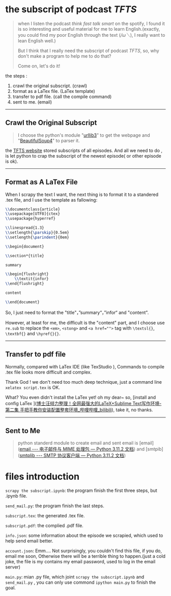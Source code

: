 # the subscript of podcast *TFTS* 

> when I listen the podcast *think fast talk smart* on the spotify, I found it is so interesting and useful material for me to learn English.(exactly, you could find my poor English through the text (*/ω＼*), I really want to lean English well.)
>
> But I  think that I really need the subscript of  podcast *TFTS*, so, why don't make a program to help me to do that? 
>
> Come on, let's do it!

the steps :

1. crawl the original subscript.	(crawl)
3. format as a LaTex file.    (LaTex template)
4. transfer to pdf file.    (call the compile command)
5. sent to me.    (email)

-----

## Crawl the Original Subscript

> I choose the python's module "[urllib3](https://urllib3.readthedocs.io/en/stable/user-guide.html)" to get the webpage and "[BeautifulSoup4](https://www.crummy.com/software/BeautifulSoup/bs4/doc.zh/#id9)" to parser it.

the [TFTS website](https://www.gsb.stanford.edu/business-podcasts/think-fast-talk-smart-podcast) stored subscripts of all episodes. And all we need to do , is let python to crap the subscript of the newest episode( or other episode is ok). 



---

## Format as A LaTex File

When I scrapy the text I want, the next thing is to format it to a standered .tex file, and I use the template as fallowing:

```tex
\\documentclass{article}
\\usepackage[UTF8]{ctex}
\\usepackage{hyperref}

\\linespread{1.3}
\\setlength{\parskip}{0.5em}
\\setlength{\parindent}{0em}

\\begin{document}

\\section*{title}

summary

\\begin{flushright}
    \\textit{infor}
\\end{flushright}

content

\\end{document}
```

So, I just need to format the "title"，”summary“，”infor“ and "content".

However, at least for me, the difficult is the "content" part, and I choose use ```re.sub``` to replace the ```<em>```, ```<stong>``` and ```<a href="">``` tag with ```\textsl{}```, ```\textbf{}``` and ```\hyref{}{}```.



---

## Transfer to pdf file

Normally, compared with LaTex IDE (like TexStudio ), Commands to compile .tex file looks more difficult and complex. 

Thank God ! we don't need too much deep technique, just a command line ```xelatex script.tex``` is OK.

What? You even didn't install the LaTex yet! oh my dear~ so, [install and config LaTex ]([博士汪倾力整理！全网最强大的LaTeX+Sublime Text写作环境-第二集 手把手教你安装配置整套环境_哔哩哔哩_bilibili](https://www.bilibili.com/video/BV1p44y1P7P4/?spm_id_from=333.1007.top_right_bar_window_default_collection.content.click&vd_source=f2260db80eec1196bb01aa75098d22a8)), take it, no thanks.

---

## Sent to Me

> python standerd module to create email and sent email is [email]([email --- 电子邮件与 MIME 处理包 — Python 3.11.2 文档](https://docs.python.org/zh-cn/3/library/email.html#module-email)) and [smtpib]([smtplib --- SMTP 协议客户端 — Python 3.11.2 文档](https://docs.python.org/zh-cn/3/library/smtplib.html#module-smtplib))



# files introduction

```scrapy the subscript.ipynb```: the program finish the first three steps, but .ipynb file.

```send_mail.py```:  the program finish the last steps.

```subscript.tex```: the generated .tex file.

```subscript.pdf```: the complied .pdf file.

```info.json```: some information about the episode we scrapied, which used to help send email better.

```account.json```: Emm.... Not surprisingly, you couldn't find this file, if you do, email me soon, Otherwise there will be a terrible thing to happen.(just a cold joke, the file is my contains my email password, used to log in the email server)

```main.py```: mian .py file, which joint ```scrapy the subscript.ipynb``` and ```send_mail.py``` , you can only use commond ```ipython main.py``` to finish the goal.














